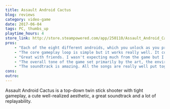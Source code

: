 ```yaml
---
title: Assault Android Cactus
blog: reviews
category: video-game
date: 2017-06-04
tags: PC, thumbs_up
playtime_hours: 4
store_link: http://store.steampowered.com/app/250110/Assault_Android_Cactus/
pros:
    - "Each of the eight different androids, which you unlock as you progress through the game, plays quite differently from one another which provides a lot of variety and replayability."
    - "The core gameplay loop is simple but it works really well. It consists of shooting enemies, picking up powerups, avoid/dodging enemies, shooting with your secondary more powerful weapon and doing it over and over again against a wide variety of different enemies and bosses. There's never a dull moment, it's action action and even more action."
    - "Great with friends. I wasn't expecting much from the game but I played it with a friend. To be honest, we had a hard time putting the game down, we were having a lot of fun and we were laughing so much."
    - "The overall tone of the game set primarily by the art, the environments, the story, the voice acting and the soundtrack is hard to explain but it's unique and unlike anything I've seen in the past."
    - "The soundtrack is amazing. All the songs are really well put together and fit the game perfectly. When one song in particular called Little Android started playing I was laughing so hard that it forced me to get up and take a piss because I was going to piss in my pants, however while pissing I was laughing even harder and it almost made me shit my pants. Truly a great work of art."
cons:
outro:
---
```

Assault Android Cactus is a top-down twin stick shooter with tight gameplay, a cute well-realized aesthetic, a great soundtrack and a lot of replayability.
